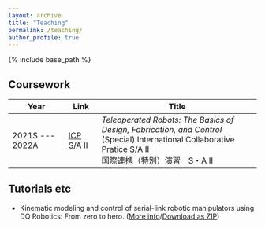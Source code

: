 ```yaml
---
layout: archive
title: "Teaching"
permalink: /teaching/
author_profile: true
---
```


{% include base_path %}

## Coursework

|Year|Link|Title|
|---|---|---|
|2021S --- 2022A|[ICP S/A II](https://mmmarinho.github.io/teaching/FEN-CO3982S3)| *Teleoperated Robots: The Basics of Design, Fabrication, and Control* <br> (Special) International Collaborative Pratice S/A II <br> 国際連携（特別）演習　S・A II|

## Tutorials etc

- Kinematic modeling and control of serial-link robotic manipulators using DQ Robotics: From zero to hero. ([More info](https://github.com/dqrobotics/learning-dqrobotics-in-matlab/tree/master/robotic_manipulators)/[Download as ZIP](https://github.com/dqrobotics/learning-dqrobotics-in-matlab/archive/refs/heads/master.zip))
